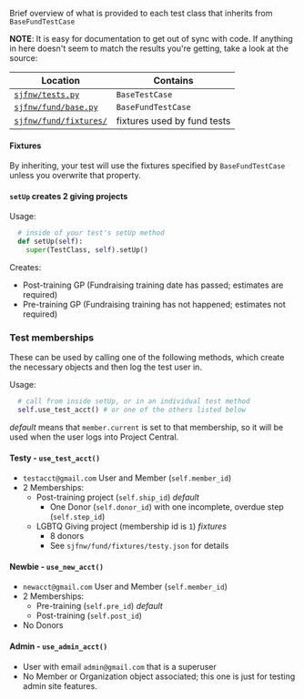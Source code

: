 Brief overview of what is provided to each test class that inherits from `BaseFundTestCase`

**NOTE**: It is easy for documentation to get out of sync with code. If anything in here doesn't seem to match the results you're getting, take a look at the source:

| Location | Contains |
|----------|----------|
| [`sjfnw/tests.py`](https://github.com/aisapatino/sjfnw/blob/master/sjfnw/tests.py) | `BaseTestCase` |
| [`sjfnw/fund/base.py`](https://github.com/aisapatino/sjfnw/blob/master/sjfnw/fund/base.py) | `BaseFundTestCase` |
| [`sjfnw/fund/fixtures/`](https://github.com/aisapatino/sjfnw/blob/master/sjfnw/fund/fixtures) | fixtures used by fund tests |


#### Fixtures

By inheriting, your test will use the fixtures specified by `BaseFundTestCase` unless you overwrite that property.

#### `setUp` creates 2 giving projects

Usage:

```python
  # inside of your test's setUp method
  def setUp(self):
    super(TestClass, self).setUp()
```

Creates:
  - Post-training GP (Fundraising training date has passed; estimates are required)
  - Pre-training GP (Fundraising training has not happened; estimates not required)

### Test memberships

These can be used by calling one of the following methods, which create the necessary objects and then log the test user in.

Usage:
```python
  # call from inside setUp, or in an individual test method
  self.use_test_acct() # or one of the others listed below
```

_default_ means that `member.current` is set to that membership, so it will be used when the user logs into Project Central.

#### Testy - `use_test_acct()`

- `testacct@gmail.com` User and Member (`self.member_id`)
- 2 Memberships:
  - Post-training project (`self.ship_id`) _default_
    - One Donor (`self.donor_id`) with one incomplete, overdue step (`self.step_id`)
  - LGBTQ Giving project (membership id is `1`) _fixtures_
    - 8 donors
    - See `sjfnw/fund/fixtures/testy.json` for details

#### Newbie - `use_new_acct()`

- `newacct@gmail.com` User and Member (`self.member_id`)
- 2 Memberships:
  - Pre-training (`self.pre_id`) _default_
  - Post-training (`self.post_id`)
- No Donors

#### Admin - `use_admin_acct()`

- User with email `admin@gmail.com` that is a superuser
- No Member or Organization object associated; this one is just for testing admin site features.
